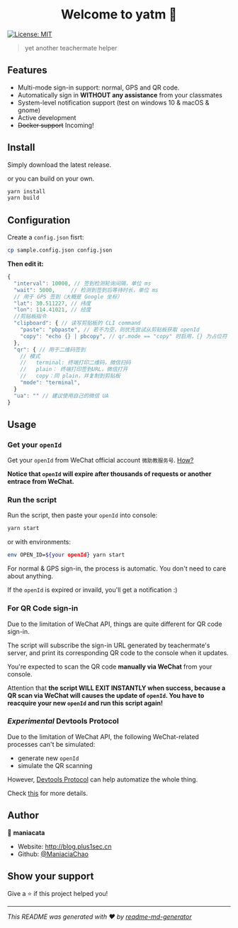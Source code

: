 <h1 align="center">Welcome to yatm 👋</h1>
<p>
  <a href="#" target="_blank">
    <img alt="License: MIT" src="https://img.shields.io/badge/License-MIT-yellow.svg" />
  </a>
</p>

> yet another teachermate helper

## Features

- Multi-mode sign-in support: normal, GPS and QR code.
- Automatically sign in **WITHOUT any assistance** from your classmates
- System-level notification support (test on windows 10 & macOS & gnome)
- Active development
- <del>Docker support</del> Incoming!

## Install

Simply download the latest release.

or you can build on your own.

```sh
yarn install
yarn build
```

## Configuration

Create a `config.json` fisrt:

```bash
cp sample.config.json config.json
```

**Then edit it:**

```javascript
{
  "interval": 10000, // 签到检测轮询间隔，单位 ms
  "wait": 5000,     // 检测到签到后等待时长，单位 ms
  // 用于 GPS 签到（大概是 Google 坐标）
  "lat": 30.511227, // 纬度
  "lon": 114.41021, // 经度
  //剪贴板指令
  "clipboard": { // 读写剪贴板的 CLI command
    "paste": "pbpaste", // 若不为空，则优先尝试从剪贴板获取 openId
    "copy": "echo {} | pbcopy", // qr.mode == "copy" 时启用，{} 为占位符
  },
  "qr": { // 用于二维码签到
    // 模式
    //   terminal: 终端打印二维码，微信扫码
    //   plain： 终端打印签到URL，微信打开
    //   copy：同 plain，并复制到剪贴板
    "mode": "terminal",
  }
  "ua": "" // 建议使用自己的微信 UA
}

```

## Usage

### Get your `openId`

Get your `openId` from WeChat official account `微助教服务号`. [How?](./docs/AcquireOpenID.md)

**Notice that `openId` will expire after thousands of requests or another entrace from WeChat.**

### Run the script

Run the script, then paste your `openId` into console:

```sh
yarn start
```

or with environments:

```sh
env OPEN_ID=${your openId} yarn start
```

For normal & GPS sign-in, the process is automatic. You don't need to care about anything.

If the `openId` is expired or invaild, you'll get a notification :)

### For QR Code sign-in

Due to the limitation of WeChat API, things are quite different for QR code sign-in.

The script will subscribe the sign-in URL generated by teachermate's server, and print its corresponding QR code to the console when it updates.

You're expected to scan the QR code **manually via WeChat** from your console.

Attention that **the script WILL EXIT INSTANTLY when success, because a QR scan
via WeChat will causes the update of `openId`. You have to reacquire your new
`openId` and run this script again!**

### *Experimental* Devtools Protocol

Due to the limitation of WeChat API, the following WeChat-related processes can't be simulated:

* generate new `openId`
* simulate the QR scanning

However, [Devtools Protocol](https://chromedevtools.github.io/devtools-protocol/) can help automatize the whole thing.

Check [this](./docs/DevtoolsProtocol.md) for more details.

## Author

👤 **maniacata**

- Website: http://blog.plus1sec.cn
- Github: [@ManiaciaChao](https://github.com/ManiaciaChao)

## Show your support

Give a ⭐️ if this project helped you!

---

_This README was generated with ❤️ by [readme-md-generator](https://github.com/kefranabg/readme-md-generator)_
